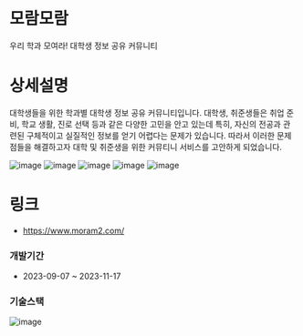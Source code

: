 # 모람모람
 우리 학과 모여라! 대학생 정보 공유 커뮤니티
 
# 상세설명
대학생들을 위한 학과별 대학생 정보 공유 커뮤니티입니다.
대학생, 취준생들은 취업 준비, 학교 생활, 진로 선택 등과 같은 다양한 고민을 안고 있는데 특히, 자신의 전공과 관련된 구체적이고 실질적인 정보를 얻기 어렵다는 문제가 있습니다.
따라서 이러한 문제점들을 해결하고자 대학 및 취준생을 위한 커뮤티니 서비스를 고안하게 되었습니다.

![image](https://github.com/Isonade2/MoramMoram-back/assets/67320022/5d31ef0d-dfa2-416d-afb1-34fd150ce8a5)
![image](https://github.com/Isonade2/MoramMoram-back/assets/67320022/fde3ced5-e6b1-4767-85f4-83590e403670)
![image](https://github.com/Isonade2/MoramMoram-back/assets/67320022/011fb268-41c8-4bc3-92dd-c008f2ffb525)
![image](https://github.com/Isonade2/MoramMoram-back/assets/67320022/583b3e87-db11-4d05-9b26-70403d397f36)
![image](https://github.com/Isonade2/MoramMoram-back/assets/67320022/adad10d6-ec18-46f9-998e-ad1f7be7d837)


# 링크
- https://www.moram2.com/
### 개발기간
- 2023-09-07 ~ 2023-11-17

### 기술스택
![image](https://github.com/Isonade2/MoramMoram-back/assets/67320022/6c04c600-b9bf-4154-9b4e-73b1857e5ba9)


